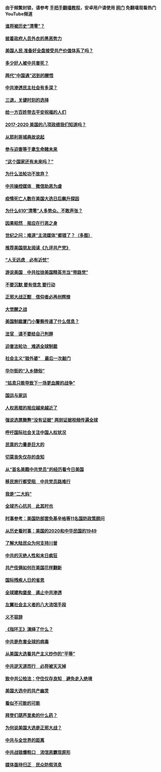 #### 由于频繁封锁，请参考 [手把手翻墙教程](https://github.com/gfw-breaker/guides/wiki/)，安卓用户请使用 [网门](https://github.com/gfw-breaker/nogfw/blob/master/dl.md?t=01261101) 免翻墙观看热门YouTube频道 

#### [谁将被历史“清零”？](../pages/73/417485.md?t=01261101) 

#### [披着政府人员外衣的黑恶势力](../pages/73/417442.md?t=01261101) 

#### [美国人民 准备好全盘接受共产价值体系了吗？](../pages/73/417491.md?t=01261101) 

#### [多少好人被中共害死？](../pages/73/417144.md?t=01261101) 

#### [两代“中国通”迟到的醒悟](../pages/73/417064.md?t=01261101) 

#### [中共渗透民主社会有多深？](../pages/73/417063.md?t=01261101) 

#### [三退，关键时刻的选择](../pages/73/416969.md?t=01261101) 

#### [给一方百姓带去平安祝福的人们](../pages/73/416941.md?t=01261101) 

#### [2017-2020  美国的八项政绩我们知道吗？](../pages/73/416968.md?t=01261101) 

#### [从耶利哥城典故说起](../pages/73/416892.md?t=01261101) 

#### [参与迫害等于拿生命赌未来](../pages/73/416856.md?t=01261101) 

#### [“这个国家还有未来吗？”](../pages/73/416852.md?t=01261101) 

#### [为什么法轮功不放弃？](../pages/73/416864.md?t=01261101) 

#### [中共操控媒体　微信助恶为虐](../pages/73/416724.md?t=01261101) 

#### [疫情死亡人数在美国大选日后飙升探因](../pages/73/416606.md?t=01261101) 

#### [为什么610“清零”人多势众、不敢声张？](../pages/73/416632.md?t=01261101) 

#### [因果昭然　报应在行恶之身](../pages/73/416582.md?t=01261101) 

#### [世纪之问：难道“主流媒体”都错了？（多图）](../pages/73/416571.md?t=01261101) 

#### [推荐美国朋友阅读《九评共产党》](../pages/73/416510.md?t=01261101) 

#### [“人无远虑　必有近忧”](../pages/73/416513.md?t=01261101) 

#### [游说美国　中共拉拢美国精英充当“带路党”](../pages/73/416529.md?t=01261101) 

#### [不要沉默 要有信念 要行动](../pages/73/416457.md?t=01261101) 

#### [正邪大战正酣　信仰者必再创辉煌](../pages/73/416433.md?t=01261101) 

#### [大觉醒之战](../pages/73/416456.md?t=01261101) 

#### [美国制裁厦门小警察传递了什么信息？](../pages/73/416432.md?t=01261101) 

#### [法官　请不要给自己判罪](../pages/73/416379.md?t=01261101) 

#### [迫害法轮功　难逃全球制裁](../pages/73/416380.md?t=01261101) 

#### [社会主义“狼外婆”　最后一次敲门](../pages/73/416394.md?t=01261101) 

#### [华尔街的“入乡随俗”](../pages/73/416395.md?t=01261101) 

#### [“姑息只能导致下一场更血腥的战争”](../pages/73/416223.md?t=01261101) 

#### [国运与家运](../pages/73/416224.md?t=01261101) 

#### [人权恶棍的报应越来越近了](../pages/73/416276.md?t=01261101) 

#### [强说选票舞弊“没有证据” 两则证据视频传遍全球](../pages/73/416227.md?t=01261101) 

#### [呼吁国际社会关注中国人权状况](../pages/73/416135.md?t=01261101) 

#### [民意的力量是巨大的](../pages/73/416222.md?t=01261101) 

#### [切莫丧失仅存的良知](../pages/73/416134.md?t=01261101) 

#### [从“首名美籍中共党员”的经历看今日美国](../pages/73/416114.md?t=01261101) 

#### [移民旅行都受阻　中共党员路难行](../pages/73/416033.md?t=01261101) 

#### [我是“二大妈”](../pages/73/415529.md?t=01261101) 

#### [全球齐心抗共　此其时也](../pages/73/415989.md?t=01261101) 

#### [时事参考：美国防部罢免基辛格等11名国防政策顾问](../pages/73/415970.md?t=01261101) 

#### [从历史看时事：美国的2020和中华民国的1949](../pages/73/415949.md?t=01261101) 

#### [了解大陆民众为何支持川普](../pages/73/415950.md?t=01261101) 

#### [中共的灭绝人性和末日疯狂](../pages/73/415944.md?t=01261101) 

#### [共产伎俩如何在美国花样翻新](../pages/73/415908.md?t=01261101) 

#### [国际残疾人日的省思](../pages/73/415849.md?t=01261101) 

#### [全球建构堡垒　遏止中共渗透](../pages/73/415850.md?t=01261101) 

#### [左翼社会主义者的八大流氓手段](../pages/73/415802.md?t=01261101) 

#### [义不容辞](../pages/73/415807.md?t=01261101) 

#### [《指环王》演绎了什么？](../pages/73/415739.md?t=01261101) 

#### [中共是危害全球的病毒](../pages/73/415569.md?t=01261101) 

#### [从美国大选看共产主义炒作的“平等”](../pages/73/415654.md?t=01261101) 

#### [中共逆天道而行　必将被天灭掉](../pages/73/415626.md?t=01261101) 

#### [致中共公检法：守住仅存良知　避免走入绝境](../pages/73/415627.md?t=01261101) 

#### [美国大选中的共产幽灵](../pages/73/415618.md?t=01261101) 

#### [看似不可能的可能](../pages/73/415619.md?t=01261101) 

#### [拜登们葫芦里卖的什么药？](../pages/73/415531.md?t=01261101) 

#### [为何说美国大选是正邪大战？](../pages/73/415530.md?t=01261101) 

#### [中共与全世界的距离](../pages/73/415435.md?t=01261101) 

#### [中共战狼爆粗口　流氓恶霸现原形](../pages/73/415426.md?t=01261101) 

#### [媒体亟待归正　民众防假消息](../pages/73/415402.md?t=01261101) 

